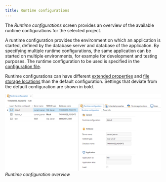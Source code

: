 ```yaml
---
title: Runtime configurations
---
```


The *Runtime configurations* screen provides an overview of the available runtime configurations for the selected project.

A runtime configuration provides the environment on which an application is started, defined by the database server and database of the application. By specifying multiple runtime configurations, the same application can be started on multiple environments, for example for development and testing purposes. The runtime configuration to be used is specified in the [configuration file](configuration_file).

Runtime configurations can have different [extended properties](extended_properties) and [file storage locations](../kb/file_storage) than the default configuration. Settings that deviate from the default configuration are shown in bold.

![1537777102204](../assets/sf/1537777102204.png)
*Runtime configuration overview*